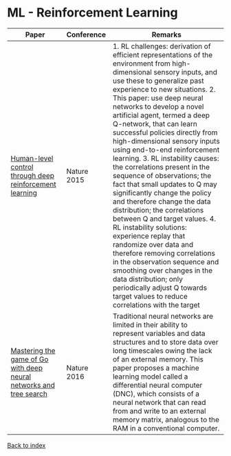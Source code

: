 # ML - Reinforcement Learning
|Paper|Conference|Remarks
|--|--|--|
|[Human-level control through deep reinforcement learning](https://web.stanford.edu/class/psych209/Readings/MnihEtAlHassibis15NatureControlDeepRL.pdf)|Nature 2015|1. RL challenges: derivation of efficient representations of the environment from high-dimensional sensory inputs, and use these to generalize past experience to new situations. 2.  This paper: use deep neural networks to develop a novel artificial agent, termed a deep Q-network, that can learn successful policies directly from high-dimensional sensory inputs using end-to-end reinforcement learning. 3. RL instability causes: the correlations present in the sequence of observations; the fact that small updates to Q may significantly change the policy and therefore change the data distribution; the correlations between Q and target values. 4. RL instability solutions: experience replay that randomize over data and therefore removing correlations in the observation sequence and smoothing over changes in the data distribution; only periodically adjust Q towards target values to reduce correlations with the target|
|[Mastering the game of Go with deep neural networks and tree search](https://deepmind.com/documents/119/agz_unformatted_nature.pdf)|Nature 2016| Traditional neural networks are limited in their ability to represent variables and data structures and to store data over long timescales owing the lack of an external memory. This paper proposes a machine learning model called a differential neural computer (DNC), which consists of a neural network that can read from and write to an external memory matrix, analogous to the RAM in a conventional computer.|

[Back to index](../README.md)
<!--stackedit_data:
eyJoaXN0b3J5IjpbMTk4NzU3NjAwNywxMzE1NjA2MDUyXX0=
-->
